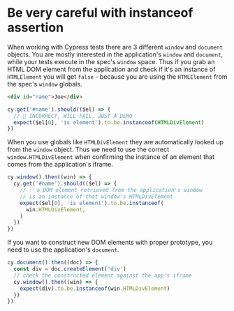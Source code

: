 # Be very careful with instanceof assertion

When working with Cypress tests there are 3 different `window` and `document` objects. You are mostly interested in the application's `window` and `document`, while your tests execute in the spec's `window` space. Thus if you grab an HTML DOM element from the application and check if it's an instance of `HTMLElement` you will get `false` - because you are using the `HTMLElement` from the spec's `window` globals.

<!-- fiddle instanceof example -->

```html
<div id="name">Joe</div>
```

```js skip
cy.get('#name').should(($el) => {
  // 🚨 INCORRECT, WILL FAIL, JUST A DEMO
  expect($el[0], 'is element').to.be.instanceof(HTMLDivElement)
})
```

When you use globals like `HTMLDivElement` they are automatically looked up from the `window` object. Thus we need to use the correct `window.HTMLDivElement` when confirming the instance of an element that comes from the application's iframe.

```js
cy.window().then((win) => {
  cy.get('#name').should(($el) => {
    // ✅ a DOM element retrieved from the application's window
    // is an instance of that window's HTMLDivElement
    expect($el[0], 'is element').to.be.instanceof(
      win.HTMLDivElement,
    )
  })
})
```

If you want to construct new DOM elements with proper prototype, you need to use the application's `document`.

```js
cy.document().then((doc) => {
  const div = doc.createElement('div')
  // check the constructed element against the app's iframe
  cy.window().then((win) => {
    expect(div).to.be.instanceof(win.HTMLDivElement)
  })
})
```

<!-- fiddle-end -->
